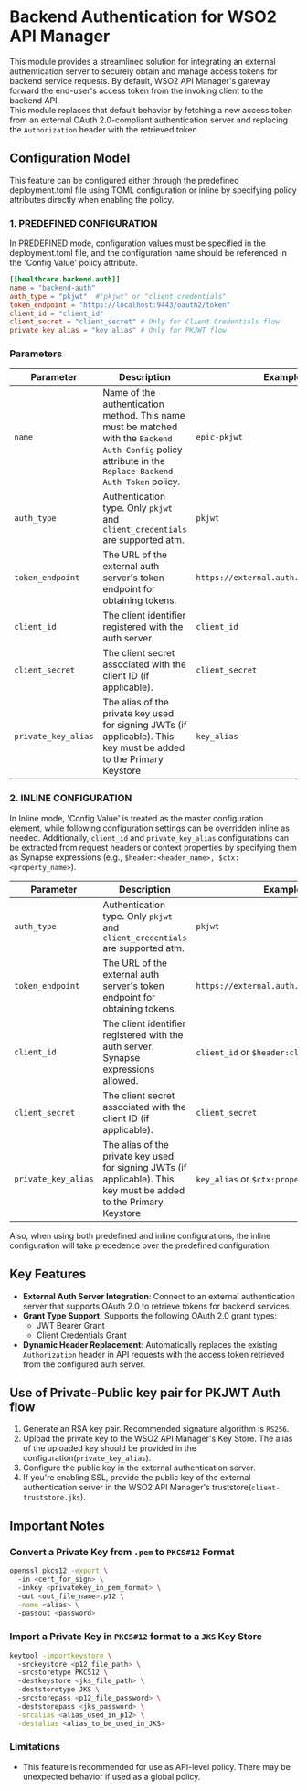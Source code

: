 # Backend Authentication for WSO2 API Manager

This module provides a streamlined solution for integrating an external authentication server to securely obtain and 
manage access tokens for backend service requests. By default, WSO2 API Manager's gateway forward the end-user's access token 
from the invoking client to the backend API. 
<br>This module replaces that default behavior by fetching a new access token 
from an external OAuth 2.0-compliant authentication server and replacing the `Authorization` header with the 
retrieved token.

## Configuration Model
This feature can be configured either through the predefined deployment.toml file using TOML configuration or inline by 
specifying policy attributes directly when enabling the policy.

### 1. PREDEFINED CONFIGURATION

In PREDEFINED mode, configuration values must be specified in the deployment.toml file, and the configuration name 
should be referenced in the 'Config Value' policy attribute.

```toml
[[healthcare.backend.auth]]
name = "backend-auth"
auth_type = "pkjwt"  #"pkjwt" or "client-credentials"
token_endpoint = "https://localhost:9443/oauth2/token"
client_id = "client_id"
client_secret = "client_secret" # Only for Client Credentials flow
private_key_alias = "key_alias" # Only for PKJWT flow
```
###  Parameters

| Parameter           | Description                                                                                                                                              | Example Value                                 |
|---------------------|----------------------------------------------------------------------------------------------------------------------------------------------------------|-----------------------------------------------|
| `name`              | Name of the authentication method. This name must be matched with the `Backend Auth Config` policy attribute in the `Replace Backend Auth Token` policy. | `epic-pkjwt`                                  |
| `auth_type`         | Authentication type. Only `pkjwt` and `client_credentials` are supported atm.                                                                            | `pkjwt`                                       |
| `token_endpoint`    | The URL of the external auth server's token endpoint for obtaining tokens.                                                                               | `https://external.auth.com:9443/oauth2/token` |
| `client_id`         | The client identifier registered with the auth server.                                                                                                   | `client_id`                                   |
| `client_secret`     | The client secret associated with the client ID (if applicable).                                                                                         | `client_secret`                               |
| `private_key_alias` | The alias of the private key used for signing JWTs (if applicable). This key must be added to the Primary Keystore                                       | `key_alias`                                   |

### 2. INLINE CONFIGURATION

In Inline mode, 'Config Value' is treated as the master configuration element, while following configuration settings 
can be overridden inline as needed. Additionally, `client_id` and `private_key_alias` configurations can be extracted from 
request headers or context properties by specifying them as Synapse expressions (e.g., `$header:<header_name>, $ctx:<property_name>`).

| Parameter           | Description                                                                                                        | Example Value                                 |
|---------------------|--------------------------------------------------------------------------------------------------------------------|-----------------------------------------------|
| `auth_type`         | Authentication type. Only `pkjwt` and `client_credentials` are supported atm.                                      | `pkjwt`                                       |
| `token_endpoint`    | The URL of the external auth server's token endpoint for obtaining tokens.                                         | `https://external.auth.com:9443/oauth2/token` |
| `client_id`         | The client identifier registered with the auth server. Synapse expressions allowed.                                | `client_id` or `$header:client_id`            |
| `client_secret`     | The client secret associated with the client ID (if applicable).                                                   | `client_secret`                               |
| `private_key_alias` | The alias of the private key used for signing JWTs (if applicable). This key must be added to the Primary Keystore | `key_alias` or `$ctx:property`                |

Also, when using both predefined and inline configurations, the inline configuration will take precedence over the predefined configuration.

## Key Features

- **External Auth Server Integration**: Connect to an external authentication server that supports OAuth 2.0 to 
retrieve tokens for backend services.
- **Grant Type Support**: Supports the following OAuth 2.0 grant types:
    - JWT Bearer Grant
    - Client Credentials Grant
- **Dynamic Header Replacement**: Automatically replaces the existing `Authorization` header in API requests with the 
access token retrieved from the configured auth server.

## Use of Private-Public key pair for PKJWT Auth flow
1. Generate an RSA key pair. Recommended signature algorithm is `RS256`.
2. Upload the private key to the WSO2 API Manager's Key Store. The alias of the uploaded key should be 
provided in the configuration(`private_key_alias`).
3. Configure the public key in the external authentication server.
4. If you're enabling SSL, provide the public key of the external authentication server in the 
WSO2 API Manager's truststore(`client-truststore.jks`).


## Important Notes
### Convert a Private Key from `.pem` to `PKCS#12` Format
```bash 
openssl pkcs12 -export \                                           
  -in <cert_for_sign> \  
  -inkey <privatekey_in_pem_format> \    
  -out <out_file_name>.p12 \
  -name <alias> \   
  -passout <password>
``` 

### Import a Private Key in `PKCS#12` format to a `JKS` Key Store
```bash
keytool -importkeystore \ 
  -srckeystore <p12_file_path> \ 
  -srcstoretype PKCS12 \ 
  -destkeystore <jks_file_path> \ 
  -deststoretype JKS \ 
  -srcstorepass <p12_file_password> \ 
  -deststorepass <jks_password> \
  -srcalias <alias_used_in_p12> \
  -destalias <alias_to_be_used_in_JKS>
```

### Limitations
- This feature is recommended for use as API-level policy. There may be unexpected behavior if used as a global policy.


